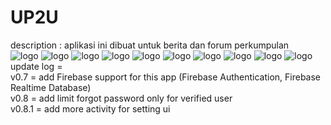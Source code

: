 # UP2U
description : aplikasi ini dibuat untuk berita dan forum perkumpulan<br>
![logo](app/ss/Screenshot_2018-09-02-11-54-22-203_com.surya.david.up2you.png)
![logo](app/ss/Screenshot_2018-09-02-11-54-26-997_com.surya.david.up2you.png)
![logo](app/ss/Screenshot_2018-09-02-11-54-31-288_com.surya.david.up2you.png)
![logo](app/ss/Screenshot_2018-09-02-11-54-34-523_com.surya.david.up2you.png)
![logo](app/ss/Screenshot_2018-09-02-11-54-38-233_com.surya.david.up2you.png)
![logo](app/ss/Screenshot_2018-09-02-11-55-00-567_com.surya.david.up2you.png)
![logo](app/ss/Screenshot_2018-09-02-11-55-00-567_com.surya.david.up2you.png)
![logo](app/ss/Screenshot_2018-09-02-11-55-03-417_com.surya.david.up2you.png)
![logo](app/ss/Screenshot_2018-09-02-11-55-07-418_com.surya.david.up2you.png)
![logo](app/ss/Screenshot_2018-09-02-11-55-10-057_com.surya.david.up2you.png)
<br>update log = <br>
v0.7 = add Firebase support for this app (Firebase Authentication, Firebase Realtime Database) <br>
v0.8 = add limit forgot password only for verified user <br>
v0.8.1 = add more activity for setting ui
